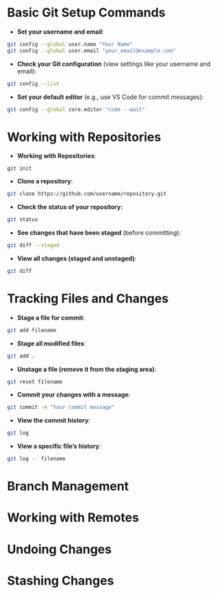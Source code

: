 # Basic Git Setup Commands

- **Set your username and email**:
```bash
git config --global user.name "Your Name" 
git config --global user.email "your_email@example.com"
```

- **Check your Git configuration** (view settings like your username and email):
```bash
git config --list
```

- **Set your default editor** (e.g., use VS Code for commit messages):
```bash
git config --global core.editor "code --wait"
```


# Working with Repositories

- **Working with Repositories**:
```
git init
```

- **Clone a repository**:
```bash
git clone https://github.com/username/repository.git
```

- **Check the status of your repository:**
```bash
git status
```

- **See changes that have been staged** (before committing):
```bash
git diff --staged
```

- **View all changes (staged and unstaged)**:
```bash
git diff
```


# Tracking Files and Changes

- **Stage a file for commit**:
```bash
git add filename
```

- **Stage all modified files**:
```bash
git add .
```

- **Unstage a file (remove it from the staging area)**:
```bash
git reset filename
```

- **Commit your changes with a message**:
```bash
git commit -m "Your commit message"
```

- **View the commit history**:
```bash
git log
```

- **View a specific file’s history**:
```bash
git log -- filename
```


# Branch Management


# Working with Remotes


# Undoing Changes


# Stashing Changes
